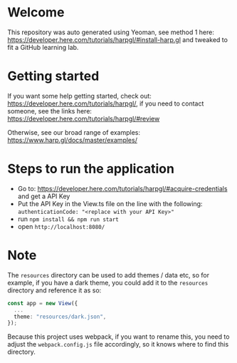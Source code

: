 # Welcome

This repository was auto generated using Yeoman, see method 1 here: https://developer.here.com/tutorials/harpgl/#install-harp.gl and tweaked to fit a GitHub learning lab.

# Getting started

If you want some help getting started, check out: https://developer.here.com/tutorials/harpgl/, if you need to contact someone, see the links here: https://developer.here.com/tutorials/harpgl/#review

Otherwise, see our broad range of examples: https://www.harp.gl/docs/master/examples/

# Steps to run the application

- Go to: https://developer.here.com/tutorials/harpgl/#acquire-credentials and get a API Key
- Put the API Key in the View.ts file on the line with the following: `authenticationCode: "<replace with your API Key>"`
- run `npm install && npm run start`
- open `http://localhost:8080/`

# Note

The `resources` directory can be used to add themes / data etc, so for example, if you have a dark theme, you could add it to the `resources` directory and reference it as so:

```typescript
const app = new View({
  ...
  theme: "resources/dark.json",
});
```

Because this project uses webpack, if you want to rename this, you need to adjust the `webpack.config.js` file accordingly, so it knows where to find this directory.
